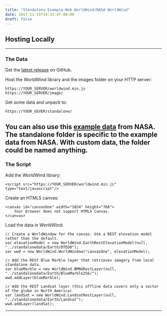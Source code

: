 ```yaml
---
title: "Standalone Example-Web WorldWind/NASA WorldWind"
date: 2017-11-15T14:33:47-08:00
draft: false
---
```


## Hosting Locally

---

### The Data

Get the [latest release](https://github.com/NASAWorldWind/WebWorldWind/releases/latest) on GitHub.

Host the WorldWind library and the images folder on your HTTP server:

    https://YOUR_SERVER/worldwind.min.js
    https://YOUR_SERVER/image/

Get some data and unpack to:

    https://YOUR_SEVER/standalone/

You can also use this [example data](https://worldwind32.arc.nasa.gov/WebWorldWind-StandaloneData.tar.gz) from NASA.
**The standalone folder is specific to the example data from NASA. With custom data, the folder could be named anything.**
---

### The Script

Add the WorldWind library:

    <script src="https://YOUR_SERVER/worldwind.min.js" type="text/javascript"/>

Create an HTML5 canvas:

    <canvas id="canvasOne" width="1024" height="768">
        Your browser does not support HTML5 Canvas.
    </canvas>

Load the data in WorldWind:

    // Create a WorldWindow for the canvas. Use a REST elevation model rather than the default.
    var elevationModel = new WorldWind.EarthRestElevationModel(null, "../standalonedata/Earth/DTED0");
    var wwd = new WorldWind.WorldWindow("canvasOne", elevationModel);

    // Add the REST Blue Marble layer that retrieves imagery from local standalone data.
    var blueMarble = new WorldWind.BMNGRestLayer(null, "../standalonedata/Earth/BlueMarble256/");
    wwd.addLayer(blueMarble);

    // Add the REST Landsat layer (this offline data covers only a sector of the globe in North America)
    var landSat = new WorldWind.LandsatRestLayer(null, "../standalonedata/Earth/Landsat");
    wwd.addLayer(landSat);

---

<br></br>
<br></br>
